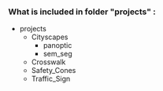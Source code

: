 ### What is included in folder "projects" :
- projects
  - Cityscapes
      - panoptic
      - sem_seg
  - Crosswalk
  - Safety_Cones
  - Traffic_Sign
